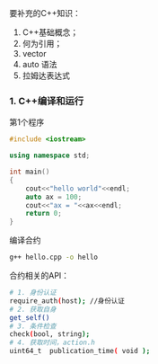 

要补充的C++知识：

1. C++基础概念；
2. 何为引用；
3. vector
4. auto 语法
5. 拉姆达表达式



### 1. C++编译和运行

第1个程序

```c++
#include <iostream>

using namespace std;

int main()
{
    cout<<"hello world"<<endl;
    auto ax = 100;
    cout<<"ax = "<<ax<<endl;
    return 0;
}
```

编译合约

```sh
g++ hello.cpp -o hello
```







合约相关的API：

```sh
# 1. 身份认证
require_auth(host); //身份认证
# 2. 获取自身
get_self()
# 3. 条件检查
check(bool, string);
# 4. 获取时间，action.h
uint64_t  publication_time( void );
```

